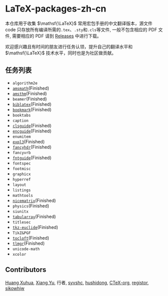 # LaTeX-packages-zh-cn
本仓库用于收集 $\mathsf{\LaTeX}$ 常用宏包手册的中文翻译版本，源文件 code 只存放所有编译所需的`.tex`、`.sty`和`.cls`等文件, 一般不包含相应的 PDF 文件, 需要相应的 PDF 请到 [Releases](https://github.com/SwitWu/LaTeX-packages-zh-cn/releases) 中进行下载。

欢迎感兴趣且有时间的朋友进行任务认领，提升自己的翻译水平和 $\mathsf{\LaTeX}$ 技术水平，同时也是为社区做贡献。

## 任务列表
+  `algorithm2e`
+  [`amsmath`](https://github.com/yuxtech/translation-of-amsmath-package)(Finished)
+  [`amsthm`](https://github.com/sikouhjw/amsthm-zh)(Finished)
+  `beamer`(Finished)
+  [`biblatex`](https://github.com/hushidong/biblatex-zh-cn)(Finished)
+  [`bookmark`](https://www.latexstudio.net/index/details/index/mid/2912.html)(Finished)
+  `booktabs`
+  `caption`
+  [`clsguide`](https://github.com/CTeX-org/ctex-doc/tree/master/clsguide-zh-cn)(Finished)
+  [`encguide`](https://www.latexstudio.net/index/details/index/mid/2911.html)(Finished)
+  `enumitem`
+  [`expl3`](https://www.latexstudio.net/index/details/index/mid/2988.html)(Finished)
+  [`fancyhdr`](https://www.latexstudio.net/index/details/index/mid/3086.html)(Finished)
+  `fancyvrb`
+  [`fntguide`](https://www.latexstudio.net/index/details/index/mid/2926.html)(Finished)
+  `fontspec`
+  `footmisc`
+  `graphicx`
+  `hyperref`
+  `layout`
+  `listings`
+  `mathtools`
+  [`nicematrix`](https://gitee.com/zhangsming818/nicematrixmanualzh/)(Finished)
+  `physics`(Finished)
+  `siunitx`
+  [`tabularray`](https://www.latexstudio.net/index/details/index/mid/1776.html)(Finished)
+  `titlesec`
+  [`tkz-euclide`](https://github.com/registor/tkz-euclide-doc-zh-cn)(Finished)
+  `TikZ&PGF`
+  [`tocloft`](https://www.latexstudio.net/index/details/index/mid/1547.html)(Finished)
+  [`tlmgr`](https://github.com/syvshc/tlmgr-intro-zh-cn)(Finished)
+  `unicode-math`
+  `xcolor`

## Contributors

[Huang Xuhua](https://www.latexstudio.net/index/lists/barsearch/author/23813.html), [Xiang Yu](https://github.com/yuxtech), 行者, [syvshc](https://github.com/syvshc), [hushidong](https://github.com/hushidong), 
[CTeX-org](https://github.com/CTeX-org), [registor](https://github.com/registor),
[sikowhjw](https://github.com/sikouhjw)
